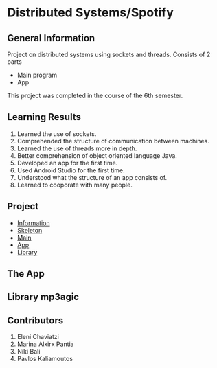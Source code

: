 # Distributed Systems/Spotify
<h2>General Information</h2>

Project on distributed systems using sockets and threads. Consists of 2 parts
* Main program
* App

This project was completed in the course of the 6th semester.

<h2>Learning Results</h2>

1. Learned the use of sockets.
2. Comprehended the structure of communication between machines.
3. Learned the use of threads more in depth.
4. Better comprehension of object oriented language Java.
5. Developed an app for the first time.
6. Used Android Studio for the first time.
7. Understood what the structure of an app consists of.
8. Learned to cooporate with many people.

<h2> Project </h2>

* [Information](https://github.com/emy1999/Distributed-Systems/blob/master/3170005_3170033_3160046_3170114_3170172/1st%20and%202nd%20assignment/ProjectDistributed2020.pdf)
* [Skeleton](https://github.com/emy1999/Distributed-Systems/blob/master/3170005_3170033_3160046_3170114_3170172/1st%20and%202nd%20assignment/skeleton.png)
* [Main](https://github.com/emy1999/Distributed-Systems/tree/master/3170005_3170033_3160046_3170114_3170172/1st%20and%202nd%20assignment/spotify4/src/com/example/spotify)
* [App](https://github.com/emy1999/Distributed-Systems/tree/master/3170005_3170033_3160046_3170114_3170172/1st%20and%202nd%20assignment/android%20app/spotify/app/src/main/java/com/example/spotify)
* [Library](https://github.com/emy1999/Distributed-Systems/tree/master/3170005_3170033_3160046_3170114_3170172/1st%20and%202nd%20assignment/mp3agiclib)


<h2> The App </h2>

<h2> Library mp3agic </h2>


<h2> Contributors</h2>

1. Eleni Chaviatzi
2. Marina Alxirx Pantia
3. Niki Bali
4. Pavlos Kaliamoutos
